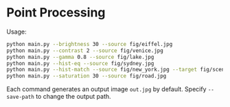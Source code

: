 # Point Processing

Usage:

```bash
python main.py --brightness 30 --source fig/eiffel.jpg
python main.py --contrast 2 --source fig/venice.jpg
python main.py --gamma 0.8 --source fig/lake.jpg
python main.py --hist-eq --source fig/sydney.jpg
python main.py --hist-match --source fig/new_york.jpg --target fig/scenery.jpg
python main.py --saturation 30 --source fig/road.jpg
```

Each command generates an output image `out.jpg` by default. Specify `--save-path` to change the output path.
